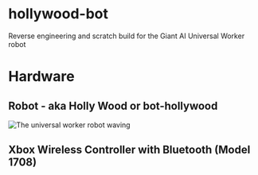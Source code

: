 # hollywood-bot
Reverse engineering and scratch build for the Giant AI Universal Worker robot

# Hardware
## Robot - aka Holly Wood or bot-hollywood
![The universal worker robot waving](/assets/images/wave.gif)
## Xbox Wireless Controller with Bluetooth (Model 1708)

